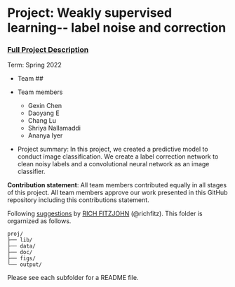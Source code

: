 # Project: Weakly supervised learning-- label noise and correction


### [Full Project Description](doc/project3_desc.md)

Term: Spring 2022

+ Team ##
+ Team members
	+ Gexin Chen
	+ Daoyang E
	+ Chang Lu
	+ Shriya Nallamaddi
	+ Ananya Iyer

+ Project summary: In this project, we created a predictive model to conduct image classification. We create a label correction network to clean noisy labels and a convolutional neural network as an image classifier.
	
**Contribution statement**: All team members contributed equally in all stages of this project. All team members approve our work presented in this GitHub repository including this contributions statement. 

Following [suggestions](http://nicercode.github.io/blog/2013-04-05-projects/) by [RICH FITZJOHN](http://nicercode.github.io/about/#Team) (@richfitz). This folder is orgarnized as follows.

```
proj/
├── lib/
├── data/
├── doc/
├── figs/
└── output/
```

Please see each subfolder for a README file.
